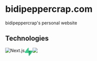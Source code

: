 # bidipeppercrap.com

bidipeppercrap's personal website

## Technologies

[<img align="left" height="26px" src="https://assets.vercel.com/image/upload/v1607554385/repositories/next-js/next-logo.png" alt="Next.js">][nextjs]
[<img align="left" height="26px" src="https://raw.githubusercontent.com/supabase/supabase/master/www/public/brand-assets/supabase-logo-icon.svg" alt="supabase">][supabase]
[<img align="left" height="26px" src="https://workers.cloudflare.com/resources/logo/logo.svg">][cloudflare-worker]

[nextjs]: https://nextjs.org/
[supabase]: https://supabase.io/
[cloudflare-worker]: https://workers.cloudflare.com/